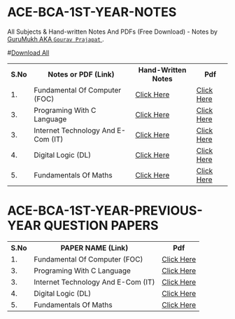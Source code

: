 # ACE-BCA-1ST-YEAR-NOTES
All Subjects &amp; Hand-written Notes And PDFs (Free Download) - Notes by <a href="https://github.com/GuruMukhPrajapati"> 
GuruMukh AKA   ``Gourav Prajapat``  </a>.

#<a href="">Download All</a>

<table width="100%" class="table">
<tr>
<th>S.No</th>
<th>Notes or PDF (Link)</th>
<th> Hand-Written Notes</th>
<th>Pdf</th>  
</tr>
<tr><td>1.</td><td>Fundamental Of Computer (FOC)</a></td><td> <a target="_blank" href=""> Click Here</td><td> <a target="_blank" href="https://drive.google.com/file/d/19O0geDk8oNxlzVPOto5wiivWxpfV9OLk/view?usp=sharing">Click Here</td></tr>
<tr><td>3.</td><td>Programing With C Language </a></td><td><a target="_blank" href=""> Click Here</td><td><a target="_blank" href="https://drive.google.com/file/d/15Ar52mI34MnTbaJWfomKka9kO5hW-Lsf/view?usp=sharing"> Click Here</td></tr>
<tr><td>3.</td><td>Internet Technology And E-Com (IT)</a></td><td><a target="_blank" href="https://drive.google.com/file/d/1v37WqgQpL5cIUhOCNSuf7foAkidl4Ecz/view?usp=drive_link"> Click Here</td><td><a target="_blank" href=""> Click Here</td></tr>
<tr><td>4.</td><td>Digital Logic (DL)</a></td><td> <a target="_blank" href="https://drive.google.com/file/d/1HV7XJYClc7vdY4ulFtXQNIh50NICThpo/view?usp=sharing">Click Here</td><td><a target="_blank" href="https://drive.google.com/file/d/1Ro1-AdyT1KrVqeJhmPVpBWi2AgHPT4XN/view?usp=sharing"> Click Here</td></tr>
<tr><td>5.</td><td>Fundamentals Of Maths </a></td><td><a target="_blank" href="https://drive.google.com/file/d/1IEAfz-9eHV7ltjIU51rZYFD9DK_UlwJq/view?usp=drive_link"> Click Here</td><td><a target="_blank" href=""> Click Here</td></tr>
</table>


# ACE-BCA-1ST-YEAR-PREVIOUS-YEAR QUESTION PAPERS

<table width="100%" class="table">
  <tr>
    <th>S.No</th>
    <th>PAPER NAME (Link)</th>
    <th>Pdf</th>
  </tr>
  <tr>
    <td>1.</td>
    <td>Fundamental Of Computer (FOC)</td>
    <td><a target="_blank" href="https://drive.google.com/file/d/19O0geDk8oNxlzVPOto5wiivWxpfV9OLk/view?usp=sharing">Click Here</a></td>
  </tr>
  <tr>
    <td>3.</td>
    <td>Programing With C Language</td>
    <td><a target="_blank" href="https://drive.google.com/file/d/15Ar52mI34MnTbaJWfomKka9kO5hW-Lsf/view?usp=sharing">Click Here</a></td>
  </tr>
  <tr>
    <td>3.</td>
    <td>Internet Technology And E-Com (IT)</td>
    <td><a target="_blank" href="https://drive.google.com/file/d/1v37WqgQpL5cIUhOCNSuf7foAkidl4Ecz/view?usp=drive_link">Click Here</a></td>
  </tr>
  <tr>
    <td>4.</td>
    <td>Digital Logic (DL)</td>
    <td><a target="_blank" href="https://drive.google.com/file/d/1HV7XJYClc7vdY4ulFtXQNIh50NICThpo/view?usp=sharing">Click Here</a></td>
  </tr>
  <tr>
    <td>5.</td>
    <td>Fundamentals Of Maths</td>
    <td><a target="_blank" href="https://drive.google.com/drive/folders/1qXQs-mCjPWi8oZu_hrOTbhOHv7zlvz4H?usp=drive_link">Click Here</a></td>
  </tr>
</table>



